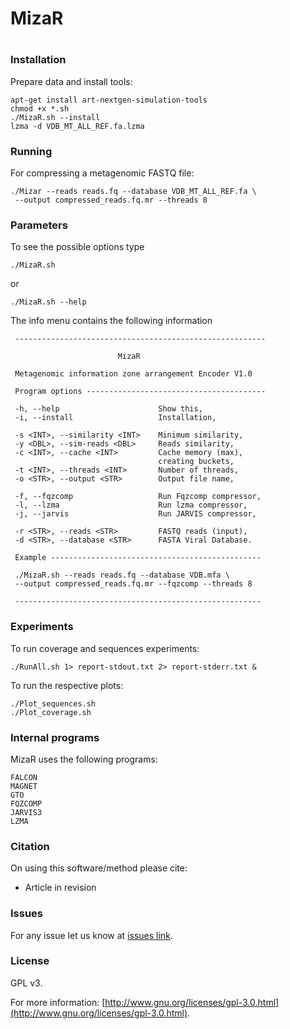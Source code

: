 # MizaR
#

### Installation ###

Prepare data and install tools:
```
apt-get install art-nextgen-simulation-tools
chmod +x *.sh
./MizaR.sh --install
lzma -d VDB_MT_ALL_REF.fa.lzma
```

### Running ###

For compressing a metagenomic FASTQ file:
```
./Mizar --reads reads.fq --database VDB_MT_ALL_REF.fa \        
 --output compressed_reads.fq.mr --threads 8
```

### Parameters ###

To see the possible options type
```
./MizaR.sh
```
or
```
./MizaR.sh --help
```

The info menu contains the following information
```
 -------------------------------------------------------- 
                                                          
                        MizaR                             
                                                          
 Metagenomic information zone arrangement Encoder V1.0    
                                                          
 Program options ---------------------------------------- 
                                                          
 -h, --help                      Show this,               
 -i, --install                   Installation,            
                                                          
 -s <INT>, --similarity <INT>    Minimum similarity,      
 -y <DBL>, --sim-reads <DBL>     Reads similarity,        
 -c <INT>, --cache <INT>         Cache memory (max),      
                                 creating buckets,        
 -t <INT>, --threads <INT>       Number of threads,       
 -o <STR>, --output <STR>        Output file name,        
                                                          
 -f, --fqzcomp                   Run Fqzcomp compressor,  
 -l, --lzma                      Run lzma compressor,     
 -j, --jarvis                    Run JARVIS compressor,   
                                                          
 -r <STR>, --reads <STR>         FASTQ reads (input),     
 -d <STR>, --database <STR>      FASTA Viral Database.    
                                                          
 Example -----------------------------------------------  
                                                          
 ./MizaR.sh --reads reads.fq --database VDB.mfa \        
 --output compressed_reads.fq.mr --fqzcomp --threads 8
 
 -------------------------------------------------------
```

### Experiments ###

To run coverage and sequences experiments:
```
./RunAll.sh 1> report-stdout.txt 2> report-stderr.txt &
```
To run the respective plots:
```
./Plot_sequences.sh
./Plot_coverage.sh
```

### Internal programs ###

MizaR uses the following programs:
```
FALCON
MAGNET
GTO
FQZCOMP
JARVIS3
LZMA
```

### Citation ###

On using this software/method please cite:

* Article in revision

### Issues ###

For any issue let us know at [issues link](https://github.com/cobilab/mizar/issues).

### License ###

GPL v3.

For more information:
[http://www.gnu.org/licenses/gpl-3.0.html](http://www.gnu.org/licenses/gpl-3.0.html).
